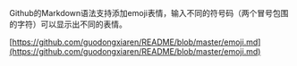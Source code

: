 Github的Markdown语法支持添加emoji表情，输入不同的符号码（两个冒号包围的字符）可以显示出不同的表情。

[https://github.com/guodongxiaren/README/blob/master/emoji.md](https://github.com/guodongxiaren/README/blob/master/emoji.md) 

